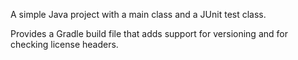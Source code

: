 A simple Java project with a main class and a JUnit test class.

Provides a Gradle build file that adds support for versioning and for checking license headers.
